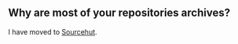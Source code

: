## Why are most of your repositories archives?

I have moved to [Sourcehut](https://sr.ht/~raiguard).
